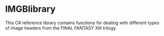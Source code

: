 # IMGBlibrary
This C# reference library contains functions for dealing with different types of image headers from the FINAL FANTASY XIII trilogy.
